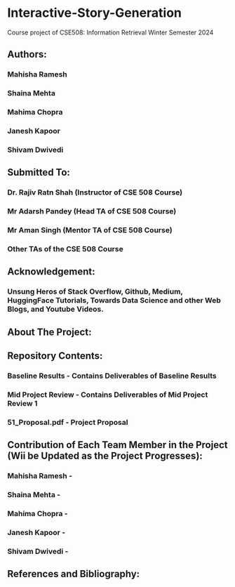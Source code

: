 # Interactive-Story-Generation
Course project of CSE508: Information Retrieval Winter Semester 2024

## Authors:
### Mahisha Ramesh
### Shaina Mehta
### Mahima Chopra
### Janesh Kapoor
### Shivam Dwivedi

## Submitted To:
### Dr. Rajiv Ratn Shah (Instructor of CSE 508 Course)
### Mr Adarsh Pandey (Head TA of CSE 508 Course)
### Mr Aman Singh (Mentor TA of CSE 508 Course)
### Other TAs of the CSE 508 Course

## Acknowledgement:
### Unsung Heros of Stack Overflow, Github, Medium, HuggingFace Tutorials, Towards Data Science and other Web Blogs, and Youtube Videos.

## About The Project:


## Repository Contents:
### Baseline Results - Contains Deliverables of Baseline Results
### Mid Project Review  - Contains Deliverables of Mid Project Review 1
### 51_Proposal.pdf - Project Proposal

## Contribution of Each Team Member in the Project (Wii be Updated as the Project Progresses):
### Mahisha Ramesh -  
### Shaina Mehta - 
### Mahima Chopra - 
### Janesh Kapoor - 
### Shivam Dwivedi - 

## References and Bibliography:
